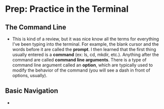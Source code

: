 # Prep: Practice in the Terminal

## The Command Line
* This is kind of a review, but it was nice know all the terms for everything I've been typing into the terminal. For example, the blank cursor and the words before it are called the **prompt**. I then learned that the first thing usually entered is a **command** (ex: ls, cd, mkdir, etc.). Anything after the command are called **command line arguments**. There is a type of command line argument called an **option**, which are typically used to modify the behavior of the command (you will see a dash in front of options, usually).

## Basic Navigation
* 